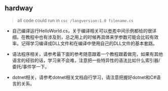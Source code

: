 ## hardway

> all code could run in `csc /langversion:1.0 filename.cs`

+ 自己编译运行HelloWorld.cs，关于编译相关可以[参考](https://docs.microsoft.com/zh-cn/dotnet/csharp/language-reference/compiler-options/index)中间示例都给的很详细。在教程中也有涉及到，总之用上的时候再具体来学参数可能会比较有效率。记得学习编译成DLL文件和在编译中使用自己的DLL文件的基本套路。

+ 语法程序相关，请参考最下面的参考随意跟着一个教程跟着做完，如果有其他语言的经验的话，学习来不会难，注意把一些特异性的语法比如什么索引器/委托/事件学一下。

+ dotnet相关，请参考dotnet相关文档自行学习，请注意把握好dotnet和C#语言的关系。